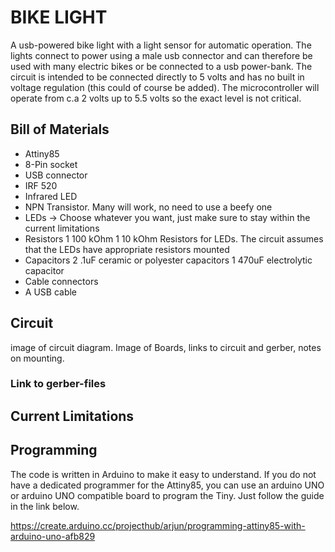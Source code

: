 # BIKE LIGHT
A usb-powered bike light with a light sensor for automatic operation. The lights connect to power using a male usb connector
and can therefore be used with many electric bikes or be connected to a usb power-bank.
The circuit is intended to be connected directly to 5 volts and has no built in voltage regulation (this could of course be added). The microcontroller
will operate from c.a 2 volts up to 5.5 volts so the exact level is not critical.

## Bill of Materials
* Attiny85
* 8-Pin socket
* USB connector
* IRF 520
* Infrared LED
* NPN Transistor. Many will work, no need to use a beefy one
* LEDs -> Choose whatever you want, just make sure to stay within the current limitations
* Resistors
  1 100 kOhm
  1 10 kOhm
  Resistors for LEDs. The circuit assumes that the LEDs have appropriate resistors mounted
* Capacitors
  2 .1uF ceramic or polyester capacitors
  1 470uF electrolytic capacitor
* Cable connectors
* A USB cable

## Circuit
image of circuit diagram. Image of Boards, links to circuit and gerber, notes on mounting.
### Link to gerber-files

## Current Limitations

## Programming
The code is written in Arduino to make it easy to understand. If you do not have a dedicated 
programmer for the Attiny85, you can use an arduino UNO or arduino UNO compatible board
to program the Tiny. Just follow the guide in the link below.

https://create.arduino.cc/projecthub/arjun/programming-attiny85-with-arduino-uno-afb829


